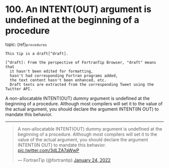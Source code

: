 # <span class='text-muted'>100.</span> An INTENT(OUT) argument is undefined at the beginning of a procedure

<span style='font-size: small;' class='text-muted'>topic: {ref}`procedures`</span>

```{note}
This tip is a draft[^draft].

[^draft]: From the perspective of FortranTip Browser, "draft" means that
  it hasn't been edited for formatting,
  hasn't had corresponding Fortran programs added,
  the text content hasn't been enhanced, etc.
  Draft texts are extracted from the corresponding Tweet using the Twitter API.
```

A non-allocatable INTENT(OUT) dummy argument is undefined at the beginning of a procedure. Although most compilers will set it to the value of the actual argument, you should declare the argument 
INTENT(IN OUT) to mandate this behavior.


---

<blockquote class="twitter-tweet"><p lang="en" dir="ltr">A non-allocatable INTENT(OUT) dummy argument is undefined at the beginning of a procedure. Although most compilers will set it to the value of the actual argument, you should declare the argument <br>INTENT(IN OUT) to mandate this behavior. <a href="https://t.co/3dLZA7aWwP">pic.twitter.com/3dLZA7aWwP</a></p>&mdash; FortranTip (@fortrantip) <a href="https://twitter.com/fortrantip/status/1485594671300632576?ref_src=twsrc%5Etfw">January 24, 2022</a></blockquote><script async src="https://platform.twitter.com/widgets.js" charset="utf-8"></script>